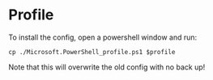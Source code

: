 # Profile

To install the config, open a powershell window and run:

```
cp ./Microsoft.PowerShell_profile.ps1 $profile
```

Note that this will overwrite the old config with no back up!